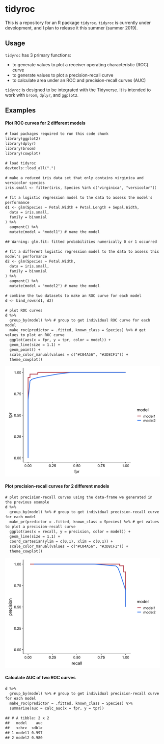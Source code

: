 tidyroc
=======

This is a repository for an R package `tidyroc`. `tidyroc` is currently
under development, and I plan to release it this summer (summer 2019).

Usage
-----

`tidyroc` has 3 primary functions:

-   to generate values to plot a receiver operating characteristic (ROC)
    curve  
-   to generate values to plot a precision-recall curve  
-   to calculate area under an ROC and precision-recall curves (AUC)

`tidyroc` is designed to be integrated with the Tidyverse. It is
intended to work with `broom`, `dplyr`, and `ggplot2`.

Examples
--------

#### Plot ROC curves for 2 different models

    # load packages required to run this code chunk
    library(ggplot2)
    library(dplyr)
    library(broom)
    library(cowplot)

    # load tidyroc
    devtools::load_all(".")

    # make a reduced iris data set that only contains virginica and versicolor species
    iris.small <- filter(iris, Species %in% c("virginica", "versicolor"))

    # fit a logistic regression model to the data to assess the model's performance
    d1 <- glm(Species ~ Petal.Width + Petal.Length + Sepal.Width,
      data = iris.small,
      family = binomial
    ) %>%
      augment() %>%
      mutate(model = "model1") # name the model

    ## Warning: glm.fit: fitted probabilities numerically 0 or 1 occurred

    # fit a different logistic regression model to the data to assess this model's performance
    d2 <- glm(Species ~ Petal.Width,
      data = iris.small,
      family = binomial
    ) %>%
      augment() %>%
      mutate(model = "model2") # name the model

    # combine the two datasets to make an ROC curve for each model
    d <- bind_rows(d1, d2)

    # plot ROC curves
    d %>%
      group_by(model) %>% # group to get individual ROC curve for each model
      make_roc(predictor = .fitted, known_class = Species) %>% # get values to plot an ROC curve
      ggplot(aes(x = fpr, y = tpr, color = model)) +
      geom_line(size = 1.1) +
      geom_point() +
      scale_color_manual(values = c("#C04A56", "#3D8CF1")) +
      theme_cowplot()

![](README_files/figure-markdown_strict/unnamed-chunk-1-1.png)

#### Plot precision-recall curves for 2 different models

    # plot precision-recall curves using the data-frame we generated in the previous example
    d %>%
      group_by(model) %>% # group to get individual precision-recall curve for each model
      make_pr(predictor = .fitted, known_class = Species) %>% # get values to plot a precision-recall curve
      ggplot(aes(x = recall, y = precision, color = model)) +
      geom_line(size = 1.1) +
      coord_cartesian(ylim = c(0,1), xlim = c(0,1)) +
      scale_color_manual(values = c("#C04A56", "#3D8CF1")) +
      theme_cowplot()

![](README_files/figure-markdown_strict/unnamed-chunk-2-1.png)

#### Calculate AUC of two ROC curves

    d %>%
      group_by(model) %>% # group to get individual precision-recall curve for each model
      make_roc(predictor = .fitted, known_class = Species) %>% 
      summarise(auc = calc_auc(x = fpr, y = tpr))

    ## # A tibble: 2 x 2
    ##   model    auc
    ##   <chr>  <dbl>
    ## 1 model1 0.997
    ## 2 model2 0.980
